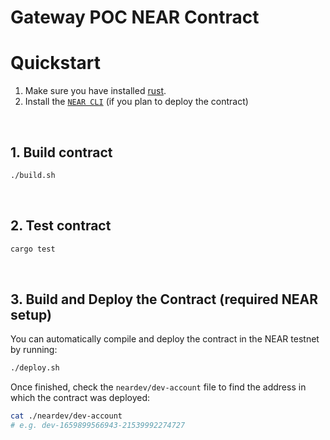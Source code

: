 # Gateway POC NEAR Contract

# Quickstart

1. Make sure you have installed [rust](https://doc.rust-lang.org/cargo/getting-started/installation.html).
2. Install the [`NEAR CLI`](https://github.com/near/near-cli#setup) (if you plan to deploy the contract)

<br />

## 1. Build contract

```bash
./build.sh
```

<br />

## 2. Test contract

```bash
cargo test
```

<br />

## 3. Build and Deploy the Contract (required NEAR setup)

You can automatically compile and deploy the contract in the NEAR testnet by running:

```bash
./deploy.sh
```

Once finished, check the `neardev/dev-account` file to find the address in which the contract was deployed:

```bash
cat ./neardev/dev-account
# e.g. dev-1659899566943-21539992274727
```
